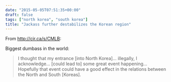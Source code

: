 ```yaml
---
date: "2015-05-05T07:51:35+00:00"
draft: false
tags: ["north korea", "south korea"]
title: "Jackass further destabilizes the Korean region"
---
```

From http://cir.ca/s/CMLB:

Biggest dumbass in the world:

>I thought that my entrance [into North Korea]… illegally, I acknowledge… [could lead to] some great event happening… Hopefully that event could have a good effect in the relations between the North and South [Koreas].

